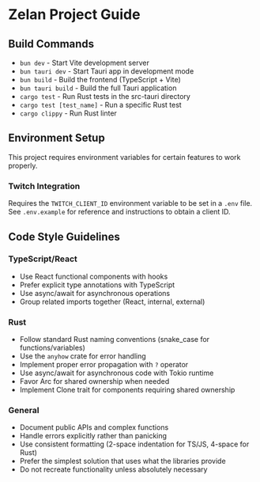 # Zelan Project Guide

## Build Commands
- `bun dev` - Start Vite development server
- `bun tauri dev` - Start Tauri app in development mode
- `bun build` - Build the frontend (TypeScript + Vite)
- `bun tauri build` - Build the full Tauri application
- `cargo test` - Run Rust tests in the src-tauri directory
- `cargo test [test_name]` - Run a specific Rust test
- `cargo clippy` - Run Rust linter

## Environment Setup
This project requires environment variables for certain features to work properly.

### Twitch Integration
Requires the `TWITCH_CLIENT_ID` environment variable to be set in a `.env` file.
See `.env.example` for reference and instructions to obtain a client ID.

## Code Style Guidelines

### TypeScript/React
- Use React functional components with hooks
- Prefer explicit type annotations with TypeScript
- Use async/await for asynchronous operations
- Group related imports together (React, internal, external)

### Rust
- Follow standard Rust naming conventions (snake_case for functions/variables)
- Use the `anyhow` crate for error handling
- Implement proper error propagation with `?` operator
- Use async/await for asynchronous code with Tokio runtime
- Favor Arc<T> for shared ownership when needed
- Implement Clone trait for components requiring shared ownership

### General
- Document public APIs and complex functions
- Handle errors explicitly rather than panicking
- Use consistent formatting (2-space indentation for TS/JS, 4-space for Rust)
- Prefer the simplest solution that uses what the libraries provide
- Do not recreate functionality unless absolutely necessary
